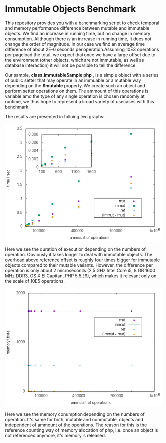 # Immutable Objects Benchmark

This repository provides you with a benchmarking script to check temporal and memory performance difference between mutable and immutable objects. We find an increase in running time, but no change in memory consumption. Allthough there _is_ an increase in running time, it does not change the order of magnitude. In our case we find an average time difference of about 2E-6 seconds per operation.Assuming 10E3 operations per pageload the total, we expect that once we have a large offset due to the environment (other objects, which are not immutable, as well as database interaction) it will not be possible to tell the difference.

Our sample, **class.immutableSample.php** , is a simple object with a series of public setter that may operate in an immuable or a mutable way depending on the **$mutable** property. We create such an object and perform setter operations on them. The ammount of this operations is variable amd the type of any single operation is chosen randomly at runtime, we thus hope to represent a broad variety of usecases with this benchmark. 

The results are presented in folloing two graphs:

![graph of temporal performance](result_t.png "graph of temporal performance")

Here we see the duration of execution depending on the numbers of operation. Obviously it takes longer to deal with immutable objects. The overhead above reference offset is roughly four times bigger for immutable objects compared to their mutable variants. However, the difference per operation is only about 2 microseconds (2,5 GHz Intel Core i5, 8 GB 1600 MHz DDR3, OS X El Capitan, PHP 5.5.29), which makes it relevant only on the scale of 10E5 operations.

![graph of memory consumption](result_m.png "graph of memory consumption")

Here we see the memory conumption depending on the numbers of operation. It's same for both, mutable and nonmutable, objects and independent of ammount of the operations. The reason for this is the reference counting way of memory allocation of php, i.e. once an object is not referenced anymore, it's memory is released.

